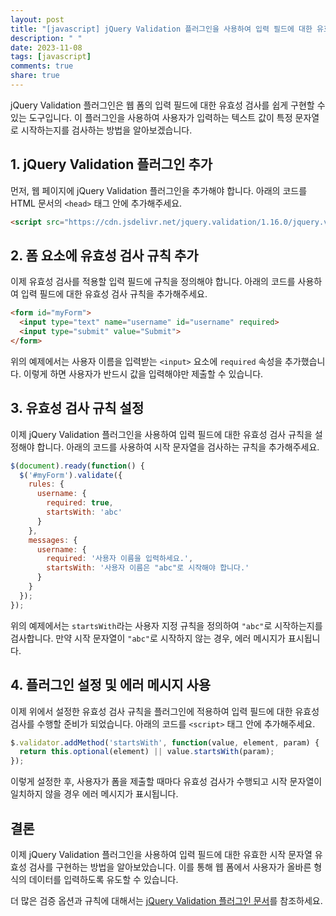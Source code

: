 ```yaml
---
layout: post
title: "[javascript] jQuery Validation 플러그인을 사용하여 입력 필드에 대한 유효한 시작 문자열 유효성 검사하기"
description: " "
date: 2023-11-08
tags: [javascript]
comments: true
share: true
---
```


jQuery Validation 플러그인은 웹 폼의 입력 필드에 대한 유효성 검사를 쉽게 구현할 수 있는 도구입니다. 이 플러그인을 사용하여 사용자가 입력하는 텍스트 값이 특정 문자열로 시작하는지를 검사하는 방법을 알아보겠습니다.

## 1. jQuery Validation 플러그인 추가

먼저, 웹 페이지에 jQuery Validation 플러그인을 추가해야 합니다. 아래의 코드를 HTML 문서의 `<head>` 태그 안에 추가해주세요.

```html
<script src="https://cdn.jsdelivr.net/jquery.validation/1.16.0/jquery.validate.min.js"></script>
```

## 2. 폼 요소에 유효성 검사 규칙 추가

이제 유효성 검사를 적용할 입력 필드에 규칙을 정의해야 합니다. 아래의 코드를 사용하여 입력 필드에 대한 유효성 검사 규칙을 추가해주세요.

```html
<form id="myForm">
  <input type="text" name="username" id="username" required>
  <input type="submit" value="Submit">
</form>
```

위의 예제에서는 사용자 이름을 입력받는 `<input>` 요소에 `required` 속성을 추가했습니다. 이렇게 하면 사용자가 반드시 값을 입력해야만 제출할 수 있습니다.

## 3. 유효성 검사 규칙 설정

이제 jQuery Validation 플러그인을 사용하여 입력 필드에 대한 유효성 검사 규칙을 설정해야 합니다. 아래의 코드를 사용하여 시작 문자열을 검사하는 규칙을 추가해주세요.

```javascript
$(document).ready(function() {
  $('#myForm').validate({
    rules: {
      username: {
        required: true,
        startsWith: 'abc'
      }
    },
    messages: {
      username: {
        required: '사용자 이름을 입력하세요.',
        startsWith: '사용자 이름은 "abc"로 시작해야 합니다.'
      }
    }
  });
});
```

위의 예제에서는 `startsWith`라는 사용자 지정 규칙을 정의하여 `"abc"`로 시작하는지를 검사합니다. 만약 시작 문자열이 `"abc"`로 시작하지 않는 경우, 에러 메시지가 표시됩니다.

## 4. 플러그인 설정 및 에러 메시지 사용

이제 위에서 설정한 유효성 검사 규칙을 플러그인에 적용하여 입력 필드에 대한 유효성 검사를 수행할 준비가 되었습니다. 아래의 코드를 `<script>` 태그 안에 추가해주세요.

```javascript
$.validator.addMethod('startsWith', function(value, element, param) {
  return this.optional(element) || value.startsWith(param);
});
```

이렇게 설정한 후, 사용자가 폼을 제출할 때마다 유효성 검사가 수행되고 시작 문자열이 일치하지 않을 경우 에러 메시지가 표시됩니다.

## 결론

이제 jQuery Validation 플러그인을 사용하여 입력 필드에 대한 유효한 시작 문자열 유효성 검사를 구현하는 방법을 알아보았습니다. 이를 통해 웹 폼에서 사용자가 올바른 형식의 데이터를 입력하도록 유도할 수 있습니다.

더 많은 검증 옵션과 규칙에 대해서는 [jQuery Validation 플러그인 문서](https://jqueryvalidation.org/documentation/)를 참조하세요.